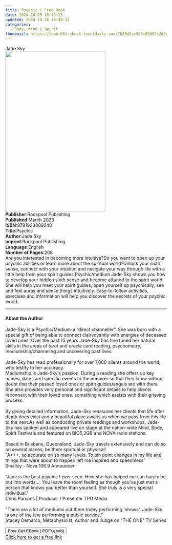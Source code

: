```yaml
---
title: Psychic | Free Book
date: 2024-10-25 18:16:23
updated: 2024-10-26 10:48:12
categories:
  - Body, Mind & Spirit
thumbnail: https://thmb-001-ebook.techidaily.com/7b28d3ac567c09387c263c56953b3c8a54eb1471d94eafb63d8d9f15b5712a4f.jpg
---
```

<main id="book-container">
  <div class="flex flex-col">
    <div class="book-brief flex-1 py-6 px-4 sm:p-6 md:py-10 md:px-8">
      <!-- brief-->
      <div class="book-brief-main">Jade Sky</div>
    </div>
    <div
      class="book-meta-info flex-1 grid gap-4 col-start-1 col-end-3 row-start-1 sm:mb-6 sm:grid-cols-4 lg:gap-6 lg:col-start-2 lg:row-end-6 lg:row-span-6 lg:mb-0"
    >
      <div
        class="book-meta-info-left place-content-center mt-4 p-4 text-sm leading-6 col-start-2 col-span-2 dark:text-slate-400"
      >
        <img
          class="w-full h-500 object-cover rounded-lg sm:h-255 sm:col-span-2 lg:col-span-full"
          src="https://img-001-ebook.techidaily.com/6c18e22afa0ca113c60a5e6c304e0b68539685906de6b4c6d767bd58f5228be1.jpg"
          alt=""
          width="312"
          height="500"
        />
      </div>
      <div
        class="book-meta-info-right mt-2 col-start-1 row-start-2 col-span-3 self-center"
      >
        <!-- meta data  -->
        <div class="flex flex-col px-4 md:px-8">
          <div class="flex-1">
            <strong>Publisher</strong>:<span class="px-2"
              >Rockpool Publishing</span
            >
          </div>
          <div class="flex-1">
            <strong>Published</strong>:<span class="px-2">March 2023</span>
          </div>
          <div class="flex-1">
            <strong>ISBN</strong>:<span class="px-2">9781923009240</span>
          </div>
          <div class="flex-1">
            <strong>Title</strong>:<span class="px-2">Psychic</span>
          </div>
          <div class="flex-1">
            <strong>Author</strong>:<span class="px-2">Jade Sky</span>
          </div>
          <div class="flex-1">
            <strong>Imprint</strong>:<span class="px-2"
              >Rockpool Publishing</span
            >
          </div>
          <div class="flex-1">
            <strong>Language</strong>:<span class="px-2">English</span>
          </div>
          <div class="flex-1">
            <strong>Number of Pages</strong>:<span class="px-2">208</span>
          </div>
        </div>
      </div>
    </div>
    <div class="book-description flex-1 py-6 px-4 sm:p-6 md:py-10 md:px-8">
      <div class="book-description-main">
        <div accordion-content="" id="description">
          Are you interested in becoming more intuitive?Do you want to open up
          your psychic abilities or learn more about the spiritual world?Unlock
          your sixth sense, connect with your intuition and navigate your way
          through life with a little help from your spirit guides.Psychic/medium
          Jade-Sky shows you how to develop your hidden sixth sense and become
          attuned to the spirit world. She will help you meet your spirit
          guides, open yourself up psychically, see and feel auras and sense
          things intuitively. Easy-to-follow activities, exercises and
          information will help you discover the secrets of your psychic world.
        </div>
      </div>
    </div>
    <div class="book-excerpts flex-1 py-6 px-4 sm:p-6 md:py-10 md:px-8">
      <!-- excerpts-->
      <div class="book-excerpts-main">
        <hr />
        <h4 class="placeholder placeholder-heading">
          <span>About the Author</span>
        </h4>
        <p>
          Jade-Sky is a Psychic/Medium-a “direct channeller”. She was born with
          a special gift of being able to connect clairvoyantly with energies of
          deceased loved ones. Over the past 15 years Jade-Sky has fine tuned
          her natural skills in the areas of tarot and oracle card reading,
          psychometry, mediumship/channeling and uncovering past lives.<br />
          <br />
          Jade-Sky has read professionally for over 7,000 clients around the
          world, who testify to her accuracy.<br />
          Mediumship is Jade-Sky’s passion. During a reading she offers up key
          names, dates and specific events to the enquirer so that they know
          without doubt that their passed loved ones or spirit guides/angels are
          with them. She also provides very personal and significant details to
          help clients reconnect with their loved ones, something which assists
          with their grieving process.<br />
          <br />
          By giving detailed information, Jade-Sky reassures her clients that
          life after death does exist and a beautiful place awaits us when we
          pass from this life to the next.As well as conducting private readings
          and workshops, Jade-Sky has spoken and appeared live on stage at the
          nation-wide Mind, Body, Spirit Festivals and featured on BIO5,2GB and
          NOVA radio stations.<br />
          <br />
          Based in Brisbane, Queensland, Jade-Sky travels extensively and can do
          so on several planes, be them spiritual or physical!<br />
          "A+++, so accurate on so many levels. To pin point changes in my life
          and things that were about to happen left me inspired and
          speechless"<br />
          Smallzy - Nova 106.9 Announcer<br />
          <br />
          "Jade is the best psychic I ever seen. How she has helped me can
          barely be put into words…. You leave the room feeling as though you’ve
          just met a person that knows you better than yourself. She truly is a
          very special individual."<br />
          Chris Parsons | Producer / Presenter TPD Media<br />
          <br />
          "There are a lot of mediums out there today performing 'shows'.
          Jade-Sky is one of the few performing a public service."<br />
          Stacey Demarco, Metaphysicist, Author and Judge on "THE ONE" TV Series
        </p>
      </div>
    </div>
    <div
      class="book-about-author flex-1 py-6 px-4 sm:p-6 md:py-10 md:px-8"
    ></div>
    <div class="book-free-get flex-1 py-6 px-4 sm:p-6 md:py-10 md:px-8">
      <button
        id="btn-free-get"
        class="bg-blue-500 hover:bg-blue-700 text-white font-bold py-2 px-4 rounded"
      >
        Free Get EBook (.PDF/.epub)
      </button>
      <div id="countdown-display" class="px-2 text-lg mt-2"></div>
      <a
        id="free-link"
        class="hidden bg-blue-500 hover:bg-blue-700 text-white font-bold py-2 px-4 rounded"
        href="https://www.ebooks.com/en-us/book/211372513/psychic/jade-sky/"
        target="_blank"
        >Click here to get a free link</a
      >
    </div>
    <script>
      let countdownTime = 0;
      let countdownInterval = null;
      document
        .getElementById('btn-free-get')
        .addEventListener('click', startCountdown);
      function startCountdown() {
        countdownTime = new Date().getTime() + 60000 * 3;
        countdownInterval = setInterval(updateCountdown, 1000);
        document.getElementById('btn-free-get').disabled = true;
        document
          .getElementById('btn-free-get')
          .classList.add('bg-gray-500', 'cursor-not-allowed');
      }
      function updateCountdown() {
        let currentTime = new Date().getTime();
        let timeLeft = countdownTime - currentTime;
        let secondsLeft = Math.floor(timeLeft / 1000);
        document.getElementById('countdown-display').innerHTML =
          `Remaining time: ${secondsLeft} seconds.`;
        if (secondsLeft <= 0) {
          clearInterval(countdownInterval);
          document.getElementById('btn-free-get').classList.add('hidden');
          document.getElementById('free-link').classList.remove('hidden');
          document.getElementById('countdown-display').innerHTML = '';
        }
      }
    </script>
  </div>
</main>

